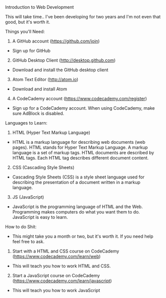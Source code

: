 Introduction to Web Development

This will take time.. I've been developing for two years and I'm not even that good, but it's worth it.

Things you'll Need:
1. A GitHub account (https://github.com/join)
  - Sign up for GitHub

2. GitHub Desktop Client (http://desktop.github.com)
  - Download and install the GitHub desktop client

3. Atom Text Editor (http://atom.io)
  - Download and install Atom

4. A CodeCademy account (https://www.codecademy.com/register)
  - Sign up for a CodeCademy account. When using CodeCademy, make sure AdBlock is disabled.


Languages to Learn:
1. HTML (Hyper Text Markup Language)
  - HTML is a markup language for describing web documents (web pages). HTML stands for Hyper Text Markup Language. A markup language is a set of markup tags. HTML documents are described by HTML tags. Each HTML tag describes different document content.

2. CSS (Cascading Style Sheets)
  - Cascading Style Sheets (CSS) is a style sheet language used for describing the presentation of a document written in a markup language.

3. JS (JavaScript)
  - JavaScript is the programming language of HTML and the Web. Programming makes computers do what you want them to do. JavaScript is easy to learn.

How to do Shit:
  - This might take you a month or two, but it's worth it. If you need help feel free to ask.
1. Start with a HTML and CSS course on CodeCademy (https://www.codecademy.com/learn/web)
  - This will teach you how to work HTML and CSS.

2. Start a JavaScript course on CodeCademy (https://www.codecademy.com/learn/javascript)
  - This will teach you how to work JavaScript
